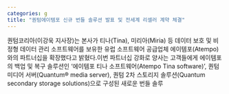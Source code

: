 ```yaml
---
categories: g
title: "퀀텀에이템포 신규 번들 솔루션 발표 및 전세계 리셀러 계약 체결"
---
```

퀀텀코리아(이강욱 지사장)는 본사가 티나(Tina), 미리아(Miria) 등 데이터 보호 및 비정형 데이터 관리 소프트웨어를 보유한 유럽 소프트웨어 공급업체 에이템포(Atempo)와의 파트너십을 확장했다고 밝혔다.이번 파트너십 강화로 양사는 고객들에게 에이템포의 백업 및 복구 솔루션인 ‘에이템포 티나 소프트웨어(Atempo Tina software)’, 퀀텀 미디어 서버(Quantum® media server), 퀀텀 2차 스토리지 솔루션(Quantum secondary storage solutions)으로 구성된 새로운 번들 솔루
